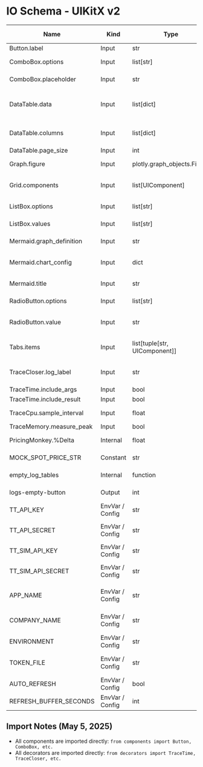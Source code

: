 # IO Schema - UIKitX v2

| Name | Kind | Type | Allowed values / range | Example Usage |
|------|------|------|------------------------|---------------|
| Button.label | Input | str | Any string | Button("Submit") |
| ComboBox.options | Input | list[str] | Non-empty list of strings | ComboBox(["Option 1", "Option 2"]) |
| ComboBox.placeholder | Input | str | Any string | ComboBox([], placeholder="Select...") |
| DataTable.data | Input | list[dict] | List of dictionaries with consistent keys | DataTable(data=[{"col1": "val1", "col2": "val2"}]) |
| DataTable.columns | Input | list[dict] | List of column configuration dictionaries | DataTable(columns=[{"name": "Column 1", "id": "col1"}]) |
| DataTable.page_size | Input | int | Positive integer | DataTable(page_size=10) |
| Graph.figure | Input | plotly.graph_objects.Figure | Valid Plotly figure | Graph(go.Figure()) |
| Grid.components | Input | list[UIComponent] | List of wrapped UI components | Grid([button, dropdown]) |
| ListBox.options | Input | list[str] | Non-empty list of strings | ListBox(["Item 1", "Item 2"]) |
| ListBox.values | Input | list[str] | Subset of options | ListBox(options, values=["Item 1"]) |
| Mermaid.graph_definition | Input | str | Valid Mermaid syntax | Mermaid().render("diagram-1", "graph TD; A-->B") |
| Mermaid.chart_config | Input | dict | Mermaid configuration options | Mermaid().render(id, graph, chart_config={"theme": "neutral"}) |
| Mermaid.title | Input | str | Any string | Mermaid().render(id, graph, title="Process Diagram") |
| RadioButton.options | Input | list[str] | Non-empty list of strings | RadioButton(["Yes", "No"]) |
| RadioButton.value | Input | str | One of the provided options | RadioButton(options, value="Yes") |
| Tabs.items | Input | list[tuple[str, UIComponent]] | List of (label, component) tuples | Tabs([("Tab1", button)]) |
| TraceCloser.log_label | Input | str | String to identify the trace | @TraceCloser(log_label="endpoint") |
| TraceTime.include_args | Input | bool | True or False | @TraceTime(include_args=True) |
| TraceTime.include_result | Input | bool | True or False | @TraceTime(include_result=True) |
| TraceCpu.sample_interval | Input | float | Positive float (seconds) | @TraceCpu(sample_interval=0.1) |
| TraceMemory.measure_peak | Input | bool | True or False | @TraceMemory(measure_peak=True) |
| PricingMonkey.%Delta | Internal | float | Decimal value (0.0-1.0) | Raw delta values in decimal form (0.125 = 12.5%) |
| MOCK_SPOT_PRICE_STR | Constant | str | TT bond format string | "110'085" for 10-year futures at 110 and 2+5/8 |
| empty_log_tables | Internal | function | N/A | Empties flowTrace and AveragePerformance tables |
| logs-empty-button | Output | int | 0 | Reset n_clicks counter after emptying log tables |
| TT_API_KEY | EnvVar / Config | str | Valid TT API Key | `TT_API_KEY = "your_api_key_here"` (in `TTRestAPI/tt_config.py`) |
| TT_API_SECRET | EnvVar / Config | str | Valid TT API Secret | `TT_API_SECRET = "your_api_secret_here"` (in `TTRestAPI/tt_config.py`) |
| TT_SIM_API_KEY | EnvVar / Config | str | Valid TT API Key for SIM | `TT_SIM_API_KEY = "your_sim_api_key"` (in `TTRestAPI/tt_config.py`) |
| TT_SIM_API_SECRET | EnvVar / Config | str | Valid TT API Secret for SIM | `TT_SIM_API_SECRET = "your_sim_api_secret"` (in `TTRestAPI/tt_config.py`) |
| APP_NAME | EnvVar / Config | str | String, no restricted chars | `APP_NAME = "YourAppName"` (in `TTRestAPI/tt_config.py`) |
| COMPANY_NAME | EnvVar / Config | str | String, no restricted chars | `COMPANY_NAME = "YourCompanyName"` (in `TTRestAPI/tt_config.py`) |
| ENVIRONMENT | EnvVar / Config | str | "UAT", "SIM", "LIVE" | `ENVIRONMENT = "SIM"` (in `TTRestAPI/tt_config.py`) |
| TOKEN_FILE | EnvVar / Config | str | Base filename (e.g., "tt_token.json") | `TOKEN_FILE = "tt_token.json"` (in `TTRestAPI/tt_config.py`). Actual file will be e.g. `tt_token_sim.json`. |
| AUTO_REFRESH | EnvVar / Config | bool | True or False | `AUTO_REFRESH = True` (in `TTRestAPI/tt_config.py`) |
| REFRESH_BUFFER_SECONDS | EnvVar / Config | int | Positive integer (seconds) | `REFRESH_BUFFER_SECONDS = 600` (in `TTRestAPI/tt_config.py`) |

## Import Notes (May 5, 2025)
- All components are imported directly: `from components import Button, ComboBox, etc.`
- All decorators are imported directly: `from decorators import TraceTime, TraceCloser, etc.`
